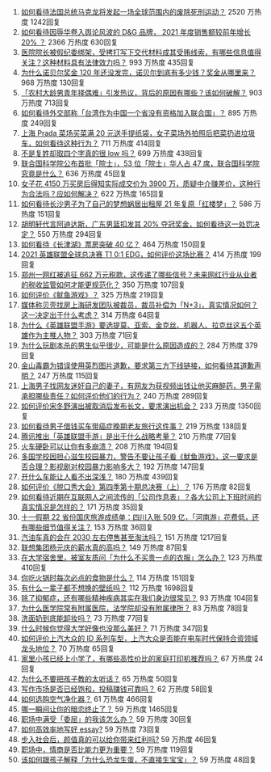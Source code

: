 1. [如何看待法国总统马克龙将发起一场全球范围内的废除死刑运动？](https://www.zhihu.com/question/491648365) 2520 万热度 1242回复
1. [如何看待因辱华卷入舆论风波的 D&G 品牌， 2021 年度销售额较前年增长 20% ？](https://www.zhihu.com/question/491877720) 2366 万热度 630回复
1. [医院院长被假纪委绑架，受拷打写下交代材料成其受贿线索，有哪些信息值得关注？这种材料具有法律效力吗？](https://www.zhihu.com/question/491773260) 993 万热度 435回复
1. [为什么诺贝尔奖金 120 年还没发完，诺贝尔到底有多少钱？奖金从哪里来？](https://www.zhihu.com/question/491549114) 968 万热度 130回复
1. [「农村大龄男青年择偶难」引发热议，背后的原因有哪些？该如何破解？](https://www.zhihu.com/question/491813284) 903 万热度 713回复
1. [如何看待外交部称「台湾作为中国一个省没有资格加入联合国」？](https://www.zhihu.com/question/491971172) 895 万热度 249回复
1. [上海 Prada 菜场买菜满 20 元送手提纸袋，女子菜场外拍照后把菜扔进垃圾车，如何看待这种行为？](https://www.zhihu.com/question/491806510) 711 万热度 414回复
1. [不是复姓却取四个字真的很 low 吗？](https://www.zhihu.com/question/397694416) 699 万热度 438回复
1. [联合国科学院公布首批「院士」，53 位「院士」华人占 47 席，联合国科学院究竟是什么？](https://www.zhihu.com/question/488276094) 636 万热度 45回复
1. [女子花 4150 万买房后得知实际成交价为 3900 万，质疑中介赚差价，这种行为合法吗？应如何解决？](https://www.zhihu.com/question/491877779) 622 万热度 165回复
1. [如何看待长沙男子为了自己的梦想蜗居出租屋 21 年复原「红楼梦」？](https://www.zhihu.com/question/491689390) 586 万热度 151回复
1. [胡明轩代言阿迪达斯，广东男篮扣发其 20% 夺冠奖金，如何看待这一处罚决定？](https://www.zhihu.com/question/491749622) 550 万热度 294回复
1. [如何看待《长津湖》票房突破 40 亿？](https://www.zhihu.com/question/491590450) 464 万热度 150回复
1. [2021 英雄联盟全球总决赛 T1 0:1 EDG，如何评价这场比赛？](https://www.zhihu.com/question/491994713) 414 万热度 199回复
1. [郑州一网红被追征 662 万元税款，这传递了哪些信号？未来网红行业从业者的税收监管如何才能更规范化？](https://www.zhihu.com/question/491754876) 350 万热度 107回复
1. [如何评价《鱿鱼游戏》？](https://www.zhihu.com/question/485690915) 325 万热度 219回复
1. [媒体称贝壳找房上海研发团队被裁员，裁员补偿为「N+3」，真实情况如何？这一决定出于什么考虑？](https://www.zhihu.com/question/491749727) 314 万热度 64回复
1. [为什么《英雄联盟手游》要选提莫、亚索、金克丝、机器人、拉克丝这五个英雄作为主推人物？](https://www.zhihu.com/question/491457607) 303 万热度 71回复
1. [为什么玩剧本杀的男生似乎很少，可能是什么原因造成的？](https://www.zhihu.com/question/472598380) 284 万热度 379回复
1. [金山毒霸为错误使用英烈图片道歉，要求第三方下线链接，如何看待其道歉声明？](https://www.zhihu.com/question/491924277) 247 万热度 115回复
1. [上海男子找网友迷奸自己的妻子，有网友为获视频出钱让他买麻醉药，男子需承担哪些责任？如何评价他们的行为？](https://www.zhihu.com/question/491757221) 240 万热度 289回复
1. [如何评价宋冬野演出被取消后发布长文，要求演出机会？](https://www.zhihu.com/question/491864737) 233 万热度 1350回复
1. [如何看待男子借钱买车带癌症晚期老友旅行这件事？](https://www.zhihu.com/question/491553460) 219 万热度 138回复
1. [腾讯推出「英雄联盟手游」是出于什么战略考量？](https://www.zhihu.com/question/491574603) 210 万热度 77回复
1. [火车硬卧可以让你有多崩溃？](https://www.zhihu.com/question/291849780) 208 万热度 194回复
1. [多国学校因担心滋生校园暴力，警告不要让孩子看《鱿鱼游戏》，这一要求是否合理？影视剧对校园暴力影响多大？](https://www.zhihu.com/question/491735389) 192 万热度 147回复
1. [开什么车能让人看不出深浅？](https://www.zhihu.com/question/60399965) 180 万热度 439回复
1. [如何评价《脱口秀大会》第四季第十期总决赛（上）？](https://www.zhihu.com/question/491980346) 176 万热度 82回复
1. [如何看待近期在互联网人之间流传的「公司作息表」？各大公司上下班时间的真实情况是怎样的？](https://www.zhihu.com/question/491803439) 171 万热度 35回复
1. [十一假期 22 省份国庆旅游成绩单：四川入账 509 亿，「河南游」花费低，还有哪些细节值得关注？](https://www.zhihu.com/question/491743617) 153 万热度 36回复
1. [汽油车真的会在 2030 左右停售甚至淘汰吗？](https://www.zhihu.com/question/478452945) 151 万热度 1217回复
1. [联想集团杨元庆的薪水真的高吗？](https://www.zhihu.com/question/491705265) 149 万热度 87回复
1. [在大学宿舍里，被室友质问「为什么不买贵一点的衣服」怎么办？](https://www.zhihu.com/question/491477614) 123 万热度 410回复
1. [你吃火锅时每次必点的食物是什么？](https://www.zhihu.com/question/484221794) 114 万热度 151回复
1. [有什么一辈子都不想换的壁纸吗？](https://www.zhihu.com/question/318800005) 112 万热度 1698回复
1. [除了抑郁症，还有哪些精神疾病其实在我们身边很常见？](https://www.zhihu.com/question/491344515) 93 万热度 104回复
1. [为什么医学院常有附属医院，法学院却没有附属律所？](https://www.zhihu.com/question/491460443) 83 万热度 78回复
1. [洗面奶到底能卸妆吗？](https://www.zhihu.com/question/285176282) 73 万热度 77回复
1. [什么时候你觉得大学好像也没那么美好？](https://www.zhihu.com/question/481221481) 71 万热度 347回复
1. [如何评价上汽大众的 ID 系列车型，上汽大众是否能在电车时代保持合资领域龙头地位？](https://www.zhihu.com/question/491900401) 70 万热度 65回复
1. [家里小孩已经上小学了，有哪些高性价比的家庭打印机推荐吗？](https://www.zhihu.com/question/492010586) 67 万热度 24回复
1. [为什么不要把孩子教的太听话？](https://www.zhihu.com/question/489303460) 65 万热度 50回复
1. [写作市场是否已经饱和，投稿赚钱可靠吗？](https://www.zhihu.com/question/404722790) 62 万热度 58回复
1. [如何选购空气净化器？](https://www.zhihu.com/question/19565949) 61 万热度 466回复
1. [哪一瞬间让你的暗恋终止了？](https://www.zhihu.com/question/485396302) 59 万热度 1465回复
1. [职场中满受「委屈」的我该怎么办？](https://www.zhihu.com/question/485540049) 59 万热度 30回复
1. [如何高效率地写好 essay?](https://www.zhihu.com/question/23990918) 59 万热度 73回复
1. [步入社会后，颜值真的可以给你带来红利吗?](https://www.zhihu.com/question/490129662) 59 万热度 46回复
1. [职场中，情商是否比能力更为重要？](https://www.zhihu.com/question/478994356) 59 万热度 119回复
1. [该如何跟孩子解释「为什么恐龙生蛋，不直接生宝宝」？](https://www.zhihu.com/question/487479879) 59 万热度 48回复